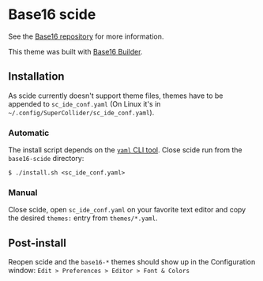# Base16 scide
See the [Base16 repository](https://github.com/chriskempson/base16) for more information.

This theme was built with [Base16 Builder](https://github.com/chriskempson/base16-builder).

## Installation
As scide currently doesn't support theme files, themes have to be appended to
`sc_ide_conf.yaml` (On Linux it's in `~/.config/SuperCollider/sc_ide_conf.yaml`).

### Automatic
The install script depends on the [`yaml` CLI tool](https://github.com/mikefarah/yaml).
Close scide run from the `base16-scide` directory:

`$ ./install.sh <sc_ide_conf.yaml>`

### Manual
Close scide, open `sc_ide_conf.yaml` on your favorite text editor and copy the desired
`themes:` entry from `themes/*.yaml`.

## Post-install
Reopen scide and the `base16-*` themes should show up in the Configuration window:
`Edit > Preferences > Editor > Font & Colors`
